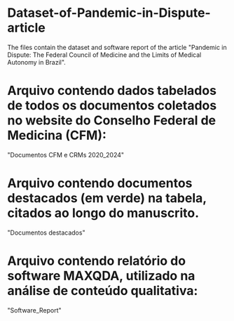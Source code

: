 # Dataset-of-Pandemic-in-Dispute-article
The files contain the dataset and software report of the article "Pandemic in Dispute: The Federal Council of Medicine and the Limits of Medical Autonomy in Brazil". 

# Arquivo contendo dados tabelados de todos os documentos coletados no website do Conselho Federal de Medicina (CFM): 
"Documentos CFM e CRMs 2020_2024" 

# Arquivo contendo documentos destacados (em verde) na tabela, citados ao longo do manuscrito. 
"Documentos destacados"

# Arquivo contendo relatório do software MAXQDA, utilizado na análise de conteúdo qualitativa:
"Software_Report"
